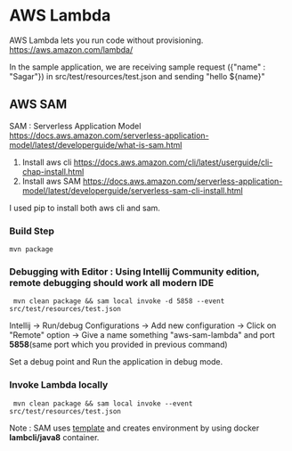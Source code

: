# AWS Lambda

AWS Lambda lets you run code without provisioning. https://aws.amazon.com/lambda/

In the sample application, we are receiving sample request ({"name" : "Sagar"}) in src/test/resources/test.json
and sending "hello ${name}"

## AWS SAM

SAM : Serverless Application Model https://docs.aws.amazon.com/serverless-application-model/latest/developerguide/what-is-sam.html 

1. Install aws cli https://docs.aws.amazon.com/cli/latest/userguide/cli-chap-install.html
2. Install aws SAM https://docs.aws.amazon.com/serverless-application-model/latest/developerguide/serverless-sam-cli-install.html

I used pip to install both aws cli and sam.

### Build Step
`mvn package`

### Debugging with Editor : Using Intellij Community edition, remote debugging should work all modern IDE
` mvn clean package && sam local invoke -d 5858 --event src/test/resources/test.json`


Intellij -> Run/debug Configurations -> Add new configuration -> Click on "Remote" option -> Give a name something "aws-sam-lambda" and port <strong>5858</strong>(same port which you provided in previous command)

Set a debug point and Run the application in debug mode.

### Invoke Lambda locally
` mvn clean package && sam local invoke --event src/test/resources/test.json`

Note : SAM uses [template](template.yaml) and creates environment by using docker <strong>lambcli/java8</strong> container.